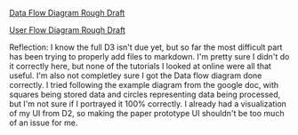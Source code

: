 [Data Flow Diagram Rough Draft](https://github.com/Berea-CS-Courses/capstone-project-livesaym/blob/D3-LoFi-Prototype/Deliverables/Capstone%20Data%20Flow%20Diagram%20Draft%201.png)

[User Flow Diagram Rough Draft](/capstone-project-livesaym/Deliverables/images/Capstone_User_Flow_Diagram_Draft_1.png "Linked File")

Reflection: I know the full D3 isn't due yet, but so far the most difficult part has been trying to properly add files to markdown.
I'm pretty sure I didn't do it correctly here, but none of the tutorials I looked at online were all that useful. I'm also not completley
sure I got the Data flow diagram done correctly. I tried following the example diagram from the google doc, with squares being
stored data and circles representing data being processed, but I'm not sure if I portrayed it 100% correctly. I already had a visualization
of my UI from D2, so making the paper prototype UI shouldn't be too much of an issue for me.
